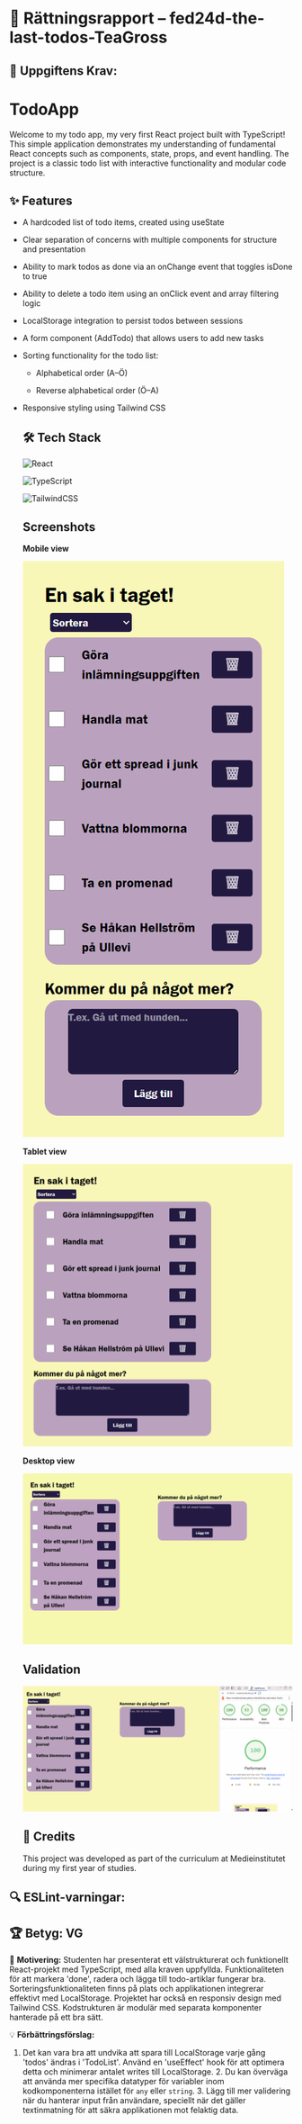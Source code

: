 # 📌 Rättningsrapport – fed24d-the-last-todos-TeaGross

## 🎯 Uppgiftens Krav:
# TodoApp
Welcome to my todo app, my very first React project built with TypeScript!
This simple application demonstrates my understanding of fundamental React concepts such as components, state, props, and event handling. The project is a classic todo list with interactive functionality and modular code structure.

## ✨ Features
- A hardcoded list of todo items, created using useState

- Clear separation of concerns with multiple components for structure and presentation

- Ability to mark todos as done via an onChange event that toggles isDone to true

- Ability to delete a todo item using an onClick event and array filtering logic
  
- LocalStorage integration to persist todos between sessions

- A form component (AddTodo) that allows users to add new tasks

- Sorting functionality for the todo list:

    * Alphabetical order (A–Ö)

    * Reverse alphabetical order (Ö–A)

- Responsive styling using Tailwind CSS

  ## 🛠 Tech Stack
  
  ![React](https://img.shields.io/badge/react-%2320232a.svg?style=for-the-badge&logo=react&logoColor=%2361DAFB)

  ![TypeScript](https://img.shields.io/badge/typescript-%23007ACC.svg?style=for-the-badge&logo=typescript&logoColor=white)

  ![TailwindCSS](https://img.shields.io/badge/tailwindcss-%2338B2AC.svg?style=for-the-badge&logo=tailwind-css&logoColor=white)

  ## Screenshots
  **Mobile view**
  
  ![Mobile view](src/assets/screenshot-mobile.png)

  **Tablet view**
  
  ![Tablet view](src/assets/screenshot-tablet.png)

  **Desktop view**
  
  ![Desktop view](src/assets/screenshot-desktop.png)

  ## Validation
  ![Lighthouse analysis](src/assets/lighthouse-analysis.png)

  ## 🤝 Credits
  This project was developed as part of the curriculum at Medieinstitutet during my first year of studies.


## 🔍 ESLint-varningar:


## 🏆 **Betyg: VG**
📌 **Motivering:** Studenten har presenterat ett välstrukturerat och funktionellt React-projekt med TypeScript, med alla kraven uppfyllda. Funktionaliteten för att markera 'done', radera och lägga till todo-artiklar fungerar bra. Sorteringsfunktionaliteten finns på plats och applikationen integrerar effektivt med LocalStorage. Projektet har också en responsiv design med Tailwind CSS. Kodstrukturen är modulär med separata komponenter hanterade på ett bra sätt.

💡 **Förbättringsförslag:**  
1. Det kan vara bra att undvika att spara till LocalStorage varje gång 'todos' ändras i 'TodoList'. Använd en 'useEffect' hook för att optimera detta och minimerar antalet writes till LocalStorage. 2. Du kan överväga att använda mer specifika datatyper för variabler inom kodkomponenterna istället för `any` eller `string`. 3. Lägg till mer validering när du hanterar input från användare, speciellt när det gäller textinmatning för att säkra applikationen mot felaktig data.